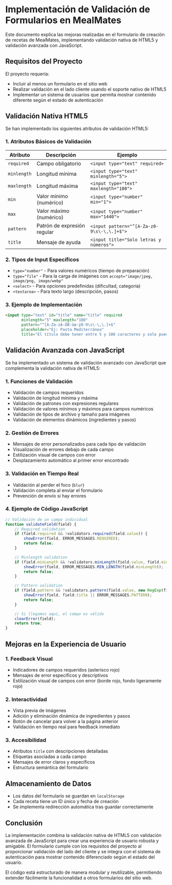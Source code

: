 # Implementación de Validación de Formularios en MealMates

Este documento explica las mejoras realizadas en el formulario de creación de recetas de MealMates, implementando validación nativa de HTML5 y validación avanzada con JavaScript.

## Requisitos del Proyecto

El proyecto requería:
- Incluir al menos un formulario en el sitio web
- Realizar validación en el lado cliente usando el soporte nativo de HTML5
- Implementar un sistema de usuarios que permita mostrar contenido diferente según el estado de autenticación

## Validación Nativa HTML5

Se han implementado los siguientes atributos de validación HTML5:

### 1. Atributos Básicos de Validación

| Atributo | Descripción | Ejemplo |
|----------|-------------|---------|
| `required` | Campo obligatorio | `<input type="text" required>` |
| `minlength` | Longitud mínima | `<input type="text" minlength="5">` |
| `maxlength` | Longitud máxima | `<input type="text" maxlength="100">` |
| `min` | Valor mínimo (numérico) | `<input type="number" min="1">` |
| `max` | Valor máximo (numérico) | `<input type="number" max="1440">` |
| `pattern` | Patrón de expresión regular | `<input pattern="^[A-Za-z0-9\s\-\,\.]+$">` |
| `title` | Mensaje de ayuda | `<input title="Solo letras y números">` |

### 2. Tipos de Input Específicos

- `type="number"` - Para valores numéricos (tiempo de preparación)
- `type="file"` - Para la carga de imágenes con `accept="image/jpeg, image/png, image/webp"`
- `<select>` - Para opciones predefinidas (dificultad, categoría)
- `<textarea>` - Para texto largo (descripción, pasos)

### 3. Ejemplo de Implementación

```html
<input type="text" id="title" name="title" required 
       minlength="5" maxlength="100" 
       pattern="^[A-Za-zÀ-ÖØ-öø-ÿ0-9\s\-\,\.]+$"
       placeholder="Ej: Pasta Mediterránea"
       title="El título debe tener entre 5 y 100 caracteres y solo puede contener letras, números, espacios y algunos signos de puntuación">
```

## Validación Avanzada con JavaScript

Se ha implementado un sistema de validación avanzado con JavaScript que complementa la validación nativa de HTML5:

### 1. Funciones de Validación

- Validación de campos requeridos
- Validación de longitud mínima y máxima
- Validación de patrones con expresiones regulares
- Validación de valores mínimos y máximos para campos numéricos
- Validación de tipos de archivo y tamaño para imágenes
- Validación de elementos dinámicos (ingredientes y pasos)

### 2. Gestión de Errores

- Mensajes de error personalizados para cada tipo de validación
- Visualización de errores debajo de cada campo
- Estilización visual de campos con error
- Desplazamiento automático al primer error encontrado

### 3. Validación en Tiempo Real

- Validación al perder el foco (`blur`)
- Validación completa al enviar el formulario
- Prevención de envío si hay errores

### 4. Ejemplo de Código JavaScript

```javascript
// Validación de un campo individual
function validateField(field) {
    // Required validation
    if (field.required && !validators.required(field.value)) {
        showError(field, ERROR_MESSAGES.REQUIRED);
        return false;
    }

    // Minlength validation
    if (field.minLength && !validators.minLength(field.value, field.minLength)) {
        showError(field, ERROR_MESSAGES.MIN_LENGTH(field.minLength));
        return false;
    }

    // Pattern validation
    if (field.pattern && !validators.pattern(field.value, new RegExp(field.pattern))) {
        showError(field, field.title || ERROR_MESSAGES.PATTERN);
        return false;
    }

    // Si llegamos aquí, el campo es válido
    clearError(field);
    return true;
}
```

## Mejoras en la Experiencia de Usuario

### 1. Feedback Visual

- Indicadores de campos requeridos (asterisco rojo)
- Mensajes de error específicos y descriptivos
- Estilización visual de campos con error (borde rojo, fondo ligeramente rojo)

### 2. Interactividad

- Vista previa de imágenes
- Adición y eliminación dinámica de ingredientes y pasos
- Botón de cancelar para volver a la página anterior
- Validación en tiempo real para feedback inmediato

### 3. Accesibilidad

- Atributos `title` con descripciones detalladas
- Etiquetas asociadas a cada campo
- Mensajes de error claros y específicos
- Estructura semántica del formulario

## Almacenamiento de Datos

- Los datos del formulario se guardan en `localStorage`
- Cada receta tiene un ID único y fecha de creación
- Se implementa redirección automática tras guardar correctamente

## Conclusión

La implementación combina la validación nativa de HTML5 con validación avanzada de JavaScript para crear una experiencia de usuario robusta y amigable. El formulario cumple con los requisitos del proyecto al proporcionar validación del lado del cliente y se integra con el sistema de autenticación para mostrar contenido diferenciado según el estado del usuario.

El código está estructurado de manera modular y reutilizable, permitiendo extender fácilmente la funcionalidad a otros formularios del sitio web. 
